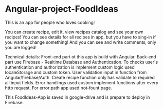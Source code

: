 # Angular-project-FoodIdeas

This is an app for people who loves cooking!

You can create recipe, edit it, view recipes catalog and see your own recipes!
You can see details for all recipes in app, but you have to sing-in if you want to change something!
And you can see and write comments, only you are logged!

Technical details:
Front-end part ot this app is build with Angular.
Back-end part use Firebase - Realtime Database and Authentication.
To checks user's authentication and authorization is implement custom logic used localeStorage and custom token.
User validation input in function from Angular/firebase/Auth.
Create recipe function only has validate to required all input fields.
Error handlings used custom implement functions after every http request. 
For error path app used not-fount page.

This FoodIdeas-App is saved in google-drive and is prepare to deploy in Firebase.







